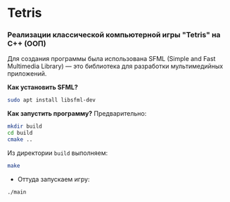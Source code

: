 # Tetris
### Реализации классической компьютерной игры "Tetris" на С++ (ООП)
Для создания программы была использована SFML (Simple and Fast Multimedia Library) — это библиотека для разработки мультимедийных приложений.

**Как установить SFML?**
```sh
sudo apt install libsfml-dev
```

**Как запустить программу?**
Предварительно:
```sh
mkdir build
cd build
cmake ..
```

Из директории `build` выполняем:
```sh
make
```
- Оттуда запускаем игру:
```sh
./main
```
